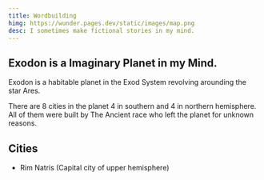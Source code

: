 ```yaml
---
title: Wordbuilding
himg: https://wunder.pages.dev/static/images/map.png
desc: I sometimes make fictional stories in my mind.
---
```

<h2>Exodon is a Imaginary Planet in my Mind.</h2>
<p>Exodon is a habitable planet in the Exod System revolving arounding the star Ares.</p>
There are 8 cities in the planet 4 in southern and 4 in northern hemisphere.  All of them were built by The Ancient race who left the planet for unknown reasons.
<br>

## Cities
- Rim Natris (Capital city of upper hemisphere)
